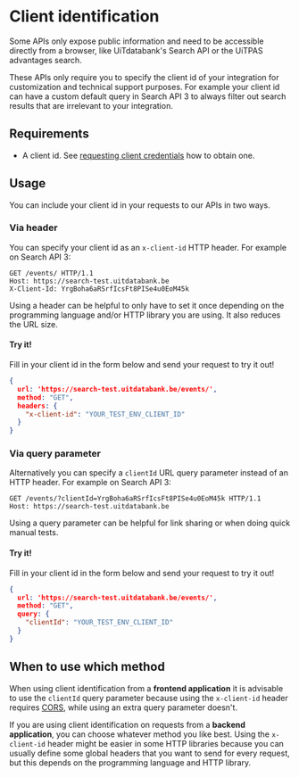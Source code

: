 # Client identification

Some APIs only expose public information and need to be accessible directly from a browser, like UiTdatabank's Search API or the UiTPAS advantages search.

These APIs only require you to specify the client id of your integration for customization and technical support purposes. For example your client id can have a custom default query in Search API 3 to always filter out search results that are irrelevant to your integration.

## Requirements

-  A client id. See [requesting client credentials](./requesting-credentials.md) how to obtain one.

## Usage

You can include your client id in your requests to our APIs in two ways.

### Via header

You can specify your client id as an `x-client-id` HTTP header. For example on Search API 3:

```http
GET /events/ HTTP/1.1
Host: https://search-test.uitdatabank.be
X-Client-Id: YrgBoha6aRSrfIcsFt8PISe4u0EoM45k
```

Using a header can be helpful to only have to set it once depending on the programming language and/or HTTP library you are using. It also reduces the URL size.

#### Try it!

Fill in your client id in the form below and send your request to try it out!

```json http
{
  url: 'https://search-test.uitdatabank.be/events/',
  method: "GET",
  headers: {
    "x-client-id": "YOUR_TEST_ENV_CLIENT_ID"
  }
}
```

### Via query parameter

Alternatively you can specify a `clientId` URL query parameter instead of an HTTP header. For example on Search API 3:

```http
GET /events/?clientId=YrgBoha6aRSrfIcsFt8PISe4u0EoM45k HTTP/1.1
Host: https://search-test.uitdatabank.be
```

Using a query parameter can be helpful for link sharing or when doing quick manual tests.

#### Try it!

Fill in your client id in the form below and send your request to try it out!

```json http
{
  url: 'https://search-test.uitdatabank.be/events/',
  method: "GET",
  query: {
    "clientId": "YOUR_TEST_ENV_CLIENT_ID"
  }
}
```

## When to use which method

When using client identification from a **frontend application** it is advisable to use the `clientId` query parameter because using the `x-client-id` header requires [CORS](./cors.md), while using an extra query parameter doesn't.

If you are using client identification on requests from a **backend application**, you can choose whatever method you like best. Using the `x-client-id` header might be easier in some HTTP libraries because you can usually define some global headers that you want to send for every request, but this depends on the programming language and HTTP library.
